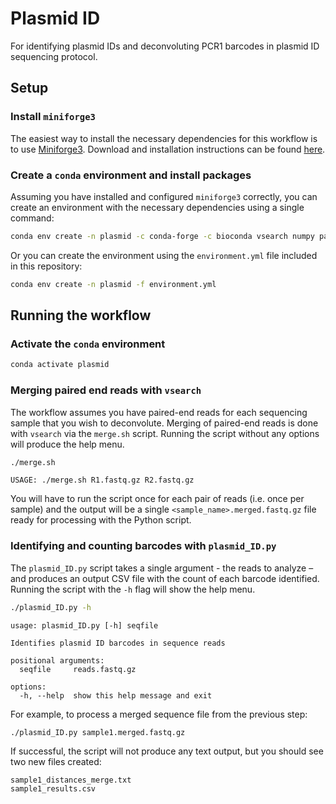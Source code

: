 # Plasmid ID

For identifying plasmid IDs and deconvoluting PCR1 barcodes in plasmid ID sequencing protocol.

## Setup

### Install `miniforge3`

The easiest way to install the necessary dependencies for this workflow is to use [Miniforge3](https://conda-forge.org/miniforge/). Download and installation instructions can be found [here](https://github.com/conda-forge/miniforge#download).

### Create a `conda` environment and install packages

Assuming you have installed and configured `miniforge3` correctly, you can create an environment with the necessary dependencies using a single command:

```bash
conda env create -n plasmid -c conda-forge -c bioconda vsearch numpy pandas biopython
```

Or you can create the environment using the `environment.yml` file included in this repository:

```bash
conda env create -n plasmid -f environment.yml
```

## Running the workflow

### Activate the `conda` environment

```bash
conda activate plasmid
```

### Merging paired end reads with `vsearch`

The workflow assumes you have paired-end reads for each sequencing sample that you wish to deconvolute. Merging of paired-end reads is done with `vsearch` via the `merge.sh` script. Running the script without any options will produce the help menu.

```bash
./merge.sh
```

```
USAGE: ./merge.sh R1.fastq.gz R2.fastq.gz
```

You will have to run the script once for each pair of reads (i.e. once per sample) and the output will be a single `<sample_name>.merged.fastq.gz` file ready for processing with the Python script.

### Identifying and counting barcodes with `plasmid_ID.py`

The `plasmid_ID.py` script takes a single argument - the reads to analyze – and produces an output CSV file with the count of each barcode identified. Running the script with the `-h` flag will show the help menu.

```bash
./plasmid_ID.py -h
```

```
usage: plasmid_ID.py [-h] seqfile

Identifies plasmid ID barcodes in sequence reads

positional arguments:
  seqfile     reads.fastq.gz

options:
  -h, --help  show this help message and exit
```

For example, to process a merged sequence file from the previous step:

```bash
./plasmid_ID.py sample1.merged.fastq.gz
```

If successful, the script will not produce any text output, but you should see two new files created:

```
sample1_distances_merge.txt
sample1_results.csv
```

